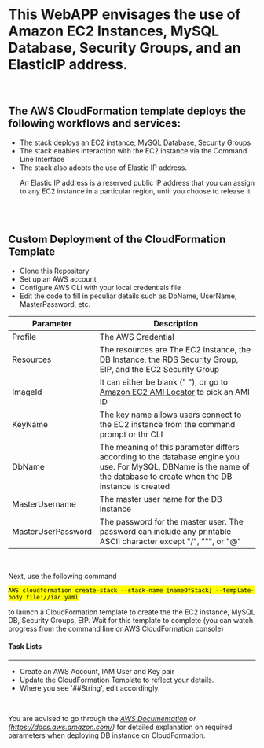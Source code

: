 **<h1>This WebAPP envisages the use of Amazon EC2 Instances, MySQL Database, Security Groups, and an ElasticIP address.</h1>**

<br>
<h2>The AWS CloudFormation template deploys the following workflows and services:</h2>
<ul>
  <li>The stack deploys an EC2 instance, MySQL Database, Security Groups</li>
  <li>The stack enables interaction with the EC2 instance via the Command Line Interface</li>
  <li>The stack also adopts the use of Elastic IP address.
    <p>An Elastic IP address is a reserved public IP address that you can assign to any EC2 instance in a particular region, until you choose to release it</p>
  </li>
  
</ul>

<br>
<br>

 <h2>Custom Deployment of the CloudFormation Template</h2>
 <ul>
    <li>Clone this Repository</li>
    <li>Set up an AWS account</li>
    <li>Configure AWS CLi with your local credentials file</li>
    <li>Edit the code to fill in peculiar details such as DbName, UserName, MasterPassword, etc.</li>
 </ul>

| Parameter     | Description |
| ----------- | ----------- |
| Profile   | The AWS Credential      |
| Resources | The resources are The EC2 instance, the DB Instance, the RDS Security Group, EIP, and the EC2 Security Group|
| ImageId | It can either be blank (" "), or go to [Amazon EC2 AMI Locator](https://cloud-images.ubuntu.com/locator/ec2/) to pick an AMI ID |
| KeyName | The key name allows users connect to the EC2 instance from the command prompt or thr CLI |
| DbName | The meaning of this parameter differs according to the database engine you use. For MySQL, DBName is the name of the database to create when the DB instance is created |
| MasterUsername | The master user name for the DB instance|
| MasterUserPassword| The password for the master user. The password can include any printable ASCII character except "/", """, or "@"  |
<br>


<p>
Next, use the following command 

<mark>```AWS cloudformation create-stack --stack-name [nameOfStack] --template-body file://iac.yaml```</mark>

 to launch a CloudFormation template to create the the EC2 instance, MySQL DB, Security Groups, EIP. Wait for this template to complete (you can watch progress from the command line or AWS CloudFormation console)
</p>


<h4>Task Lists</h4>
<hr>
<ul>
    <li>Create an AWS Account, IAM User and  Key pair</li>
    <li>Update the CloudFormation Template to reflect your details.</li>
    <li>Where you see '##String', edit accordingly.</li>
</ul>
<br>

You are advised to go through the *[AWS Documentation](https://docs.aws.amazon.com/AWSCloudFormation/latest/UserGuide/aws-resource-rds-dbinstance.html) or (https://docs.aws.amazon.com/)* for detailed explanation on required parameters when deploying DB instance on CloudFormation. </p>
